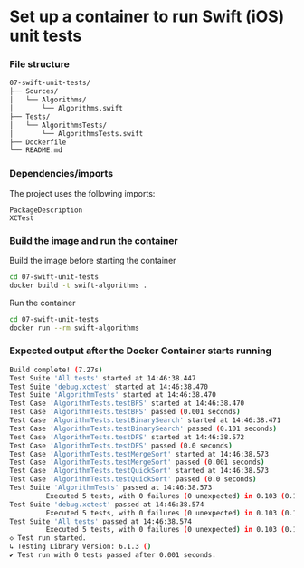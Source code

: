 # Set up a container to run Swift (iOS) unit tests

### File structure
```bash
07-swift-unit-tests/
├── Sources/
│   └── Algorithms/
│       └── Algorithms.swift
├── Tests/
│   └── AlgorithmsTests/
│       └── AlgorithmsTests.swift
├── Dockerfile
└── README.md
```

### Dependencies/imports
The project uses the following imports:
```
PackageDescription
XCTest
```

### Build the image and run the container
Build the image before starting the container
```bash
cd 07-swift-unit-tests
docker build -t swift-algorithms .
```

Run the container
```bash
cd 07-swift-unit-tests
docker run --rm swift-algorithms
```

### Expected output after the Docker Container starts running
```bash
Build complete! (7.27s)
Test Suite 'All tests' started at 14:46:38.447
Test Suite 'debug.xctest' started at 14:46:38.470
Test Suite 'AlgorithmTests' started at 14:46:38.470
Test Case 'AlgorithmTests.testBFS' started at 14:46:38.470
Test Case 'AlgorithmTests.testBFS' passed (0.001 seconds)
Test Case 'AlgorithmTests.testBinarySearch' started at 14:46:38.471
Test Case 'AlgorithmTests.testBinarySearch' passed (0.101 seconds)
Test Case 'AlgorithmTests.testDFS' started at 14:46:38.572
Test Case 'AlgorithmTests.testDFS' passed (0.0 seconds)
Test Case 'AlgorithmTests.testMergeSort' started at 14:46:38.573
Test Case 'AlgorithmTests.testMergeSort' passed (0.001 seconds)
Test Case 'AlgorithmTests.testQuickSort' started at 14:46:38.573
Test Case 'AlgorithmTests.testQuickSort' passed (0.0 seconds)
Test Suite 'AlgorithmTests' passed at 14:46:38.573
         Executed 5 tests, with 0 failures (0 unexpected) in 0.103 (0.103) seconds
Test Suite 'debug.xctest' passed at 14:46:38.574
         Executed 5 tests, with 0 failures (0 unexpected) in 0.103 (0.103) seconds
Test Suite 'All tests' passed at 14:46:38.574
         Executed 5 tests, with 0 failures (0 unexpected) in 0.103 (0.103) seconds
◇ Test run started.
↳ Testing Library Version: 6.1.3 ()
✔ Test run with 0 tests passed after 0.001 seconds.
```
